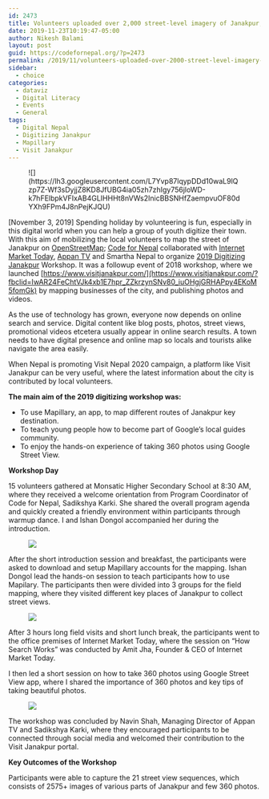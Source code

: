 ```yaml
---
id: 2473
title: Volunteers uploaded over 2,000 street-level imagery of Janakpur, a city in Nepal
date: 2019-11-23T10:19:47-05:00
author: Nikesh Balami
layout: post
guid: https://codefornepal.org/?p=2473
permalink: /2019/11/volunteers-uploaded-over-2000-street-level-imagery-of-janakpur-a-city-in-nepal/
sidebar:
  - choice
categories:
  - dataviz
  - Digital Literacy
  - Events
  - General
tags:
  - Digital Nepal
  - Digitizing Janakpur
  - Mapillary
  - Visit Janakpur
---
```

<figure class="wp-block-image is-style-default">![](https://lh3.googleusercontent.com/L7Yvp87lqypDDd10waL9lQzp7Z-Wf3sDyjjZ8KD8JfUBG4ia05zh7zhIgy756jloWD-k7hFElbpkVFIxAB4GLIHHHt8nVWs2InicBBSNHfZaempvuOF80dYXh9FPm4J8nPejKJQU)</figure> 

[November 3, 2019] Spending holiday by volunteering is fun, especially in this digital world when you can help a group of youth digitize their town. With this aim of mobilizing the local volunteers to map the street of Janakpur on [OpenStreetMap](https://www.openstreetmap.org/); [Code for Nepal](https://codefornepal.org/) collaborated with [Internet Market Today](https://www.internetmarkettoday.com/), [Appan TV](https://www.appantv.com.np/) and Smartha Nepal to organize [2019 Digitizing Janakpur](https://www.facebook.com/events/399271194100112) Workshop. It was a followup event of 2018 workshop, where we launched [https://www.visitjanakpur.com/](https://www.visitjanakpur.com/?fbclid=IwAR24FeChtVJk4xb1E7hpr_ZZkrzynSNv80_iuOHgjGRHAPpy4EKoM5fomGk) by mapping businesses of the city, and publishing photos and videos.  


As the use of technology has grown, everyone now depends on online search and service. Digital content like blog posts, photos, street views, promotional videos etcetera usually appear in online search results. A town needs to have digital presence and online map so locals and tourists alike navigate the area easily.&nbsp;  


When Nepal is promoting Visit Nepal 2020 campaign, a platform like Visit Janakpur can be very useful, where the latest information about the city is contributed by local volunteers.  


**The main aim of the 2019 digitizing workshop was:&nbsp;**

  * To use Mapillary, an app, to map different routes of Janakpur key destination.
  * To teach young people how to become part of Google&#8217;s local guides community.
  * To enjoy the hands-on experience of taking 360 photos using Google Street View.



**Workshop Day**  


15 volunteers gathered at Monsatic Higher Secondary School at 8:30 AM, where they received a welcome orientation from Program Coordinator of Code for Nepal, Sadikshya Karki. She shared the overall program agenda and quickly created a friendly environment within participants through warmup dance. I and Ishan Dongol accompanied her during the introduction.  
<figure class="wp-block-image is-style-default">

![](https://lh6.googleusercontent.com/ZSxJu8zvnijMZa2lC4Mtd6zGGhbAa1wqMdY0xR3xIoT4ZDvFpVaYlf1rHUHS068Kzz8zxu5_ENvlCNVqmikMv-Qtz5Hkat2y7hQzyGYyGDmNuBTRKRPJj58b6m5G0Gkcn39p5Mg8) </figure> 

After the short introduction session and breakfast, the participants were asked to download and setup Mapillary accounts for the mapping. Ishan Dongol lead the hands-on session to teach participants how to use Mapilary. The participants then were divided into 3 groups for the field mapping, where they visited different key places of Janakpur to collect street views.  
<figure class="wp-block-image is-style-default">

![](https://lh6.googleusercontent.com/zPG8jDHEvImkfYGOBoCbkgrfckUrNmf6zhp2RaK1atA3oUdDXDAlDvAI7SKEXhnq2u6N7Uyst73wmr9hUWAA4AOLOtavXkZlnKzXN5kwqHyOoS0ZmPRt2-URCHPuCBnWirrAQ2Z7) </figure> 

After 3 hours long field visits and short lunch break, the participants went to the office premises of Internet Market Today, where the session on &#8220;How Search Works&#8221; was conducted by Amit Jha, Founder & CEO of Internet Market Today.&nbsp;  


I then led a short session on how to take 360 photos using Google Street View app, where I shared the importance of 360 photos and key tips of taking beautiful photos.<figure class="wp-block-image">

![](https://lh4.googleusercontent.com/i8IL2rN7CBV35o9eUfZLnxUvnVCrwCcjcx9oVy38WDD2h5tvF3L_GTNRUqCf4cnk7V1QuFJVBYGJ1p67xKf-_NCcGp1gcSyysqS_4A4LT6r9OClKlAuVCPDq6FXCed7LdOC8YIdQ) </figure> 

The workshop was concluded by Navin Shah, Managing Director of Appan TV and Sadikshya Karki, where they encouraged participants to be connected through social media and welcomed their contribution to the Visit Janakpur portal.  


**Key Outcomes of the Workshop**  


Participants were able to capture the 21 street view sequences, which consists of 2575+ images of various parts of Janakpur and few 360 photos.